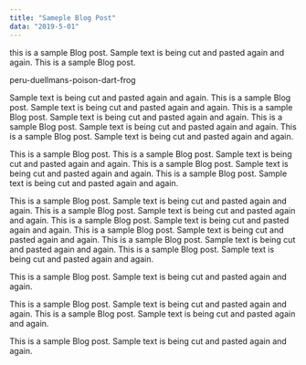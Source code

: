 ```yaml
---
title: "Sameple Blog Post"
data: "2019-5-01"
---
```

this is a sample Blog post.  Sample text is being cut and pasted again and again. This is a sample Blog post. 

peru-duellmans-poison-dart-frog

Sample text is being cut and pasted again and again. This is a sample Blog post.  Sample text is being cut and pasted again and again. This is a sample Blog post.  Sample text is being cut and pasted again and again. This is a sample Blog post.  Sample text is being cut and pasted again and again. This is a sample Blog post.  Sample text is being cut and pasted again and again.

This is a sample Blog post. This is a sample Blog post.  Sample text is being cut and pasted again and again. This is a sample Blog post.  Sample text is being cut and pasted again and again. This is a sample Blog post.  Sample text is being cut and pasted again and again.

This is a sample Blog post.  Sample text is being cut and pasted again and again. This is a sample Blog post.  Sample text is being cut and pasted again and again. This is a sample Blog post.  Sample text is being cut and pasted again and again. This is a sample Blog post.  Sample text is being cut and pasted again and again. This is a sample Blog post.  Sample text is being cut and pasted again and again. This is a sample Blog post.  Sample text is being cut and pasted again and again.

This is a sample Blog post.  Sample text is being cut and pasted again and again.

This is a sample Blog post.  Sample text is being cut and pasted again and again. This is a sample Blog post.  Sample text is being cut and pasted again and again.

This is a sample Blog post.  Sample text is being cut and pasted again and again.
